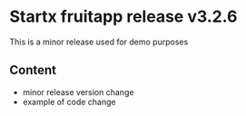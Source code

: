 
# Startx fruitapp release v3.2.6

This is a minor release used for demo purposes

## Content

- minor release version change
- example of code change
